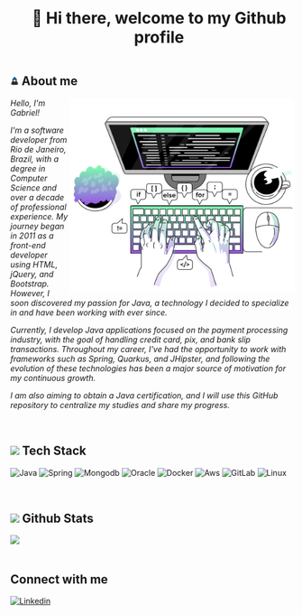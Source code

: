 <div id="user-content-toc">
  <ul align="center">
    <summary><h1 style="display: inline-block">👋 Hi there, welcome to my Github profile </h1></summary>
  </ul>
</div>

## <picture><img src = "https://github.com/gandradedev/gandradedev/blob/main/Images/about_me.gif?raw=true" width = 15px></picture> **About me**

<picture>
<img align="right" src="https://github.com/gandradedev/gandradedev/blob/main/Images/devSetup.svg" width = 400px>
</picture>

*Hello, I'm Gabriel!*

*I'm a software developer from Rio de Janeiro, Brazil, with a degree in Computer Science and over a decade of professional experience. My journey began in 2011 as a front-end developer using HTML, jQuery, and Bootstrap. However, I soon discovered my passion for Java, a technology I decided to specialize in and have been working with ever since.*

*Currently, I develop Java applications focused on the payment processing industry, with the goal of handling credit card, pix, and bank slip transactions. Throughout my career, I've had the opportunity to work with frameworks such as Spring, Quarkus, and JHipster, and following the evolution of these technologies has been a major source of motivation for my continuous growth.*

*I am also aiming to obtain a Java certification, and I will use this GitHub repository to centralize my studies and share my progress.*
  
<br>

## <img src="https://media2.giphy.com/media/QssGEmpkyEOhBCb7e1/giphy.gif?cid=ecf05e47a0n3gi1bfqntqmob8g9aid1oyj2wr3ds3mg700bl&rid=giphy.gif" width ="15"><b>  Tech Stack  </b>

<p align="center">

![Java](https://img.shields.io/badge/Java-ED8B00?style=for-the-badge&logo=openjdk&logoColor=white)
![Spring](https://img.shields.io/badge/Spring-6DB33F?style=for-the-badge&logo=spring&logoColor=white)
![Mongodb](https://img.shields.io/badge/MongoDB-4EA94B?style=for-the-badge&logo=mongodb&logoColor=white)
![Oracle](https://img.shields.io/badge/Oracle-F80000?style=for-the-badge&logo=Oracle&logoColor=white)
![Docker](https://img.shields.io/badge/docker-%230db7ed.svg?style=for-the-badge&logo=docker&logoColor=white)
![Aws](https://img.shields.io/badge/Amazon_AWS-232F3E?style=for-the-badge&logo=amazon-aws&logoColor=white)
![GitLab](https://img.shields.io/badge/gitlab-%23181717.svg?style=for-the-badge&logo=gitlab&logoColor=white)
![Linux](https://img.shields.io/badge/Linux-FCC624?style=for-the-badge&logo=linux&logoColor=black)

</p>

<br>

## <img src="https://media.giphy.com/media/iY8CRBdQXODJSCERIr/giphy.gif" width="20"> <b> Github Stats </b>

<div>
  <img height="200em" src="https://github-readme-stats.vercel.app/api/top-langs/?username=gandradedev&layout=donut&theme=dracula"/>
</div>

<br>

## Connect with me 
[![Linkedin](https://img.shields.io/badge/LinkedIn-0077B5?style=for-the-badge&logo=linkedin&logoColor=white)](https://www.linkedin.com/in/gandradedev/)
